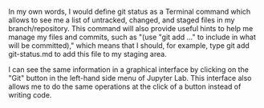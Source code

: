 In my own words, I would define git status as a Terminal command which allows to see me a list of untracked, changed, and staged files in my branch/repository. This command will also provide useful hints to help me manage my files and commits, such as "(use "git add <file>..." to include in what will be committed)," which means that I should, for example, type git add git-status.md to add this file to my staging area.

I can see the same information in a graphical interface by clicking on the "Git" button in the left-hand side menu of Jupyter Lab. This interface also allows me to do the same operations at the click of a button instead of writing code.